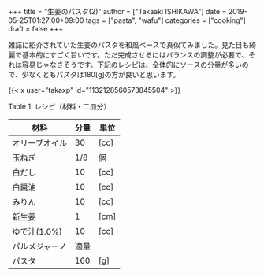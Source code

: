 +++
title = "生姜のパスタ(2)"
author = ["Takaaki ISHIKAWA"]
date = 2019-05-25T01:27:00+09:00
tags = ["pasta", "wafu"]
categories = ["cooking"]
draft = false
+++

雑誌に紹介されていた生姜のパスタを和風ベースで真似てみました。見た目も綺麗で基本的にすごく旨いです。ただ完成させるにはバランスの調整が必要で、それは容易じゃなさそうです。下記のレシピは、全体的にソースの分量が多いので、少なくともパスタは180[g]の方が良いと思います。  

{{< x user="takaxp" id="1132128560573845504" >}}  

<div class="table-caption">
  <span class="table-number">Table 1</span>:
  レシピ（材料・二皿分）
</div>

| 材料      | 分量 | 単位 |
|---------|----|----|
| オリーブオイル | 30  | [cc] |
| 玉ねぎ    | 1/8 | 個   |
| 白だし    | 10  | [cc] |
| 白醤油    | 10  | [cc] |
| みりん    | 10  | [cc] |
| 新生姜    | 1   | [cm] |
| ゆで汁(1.0%) | 10  | [cc] |
| パルメジャーノ | 適量 |      |
| パスタ    | 160 | [g]  |
